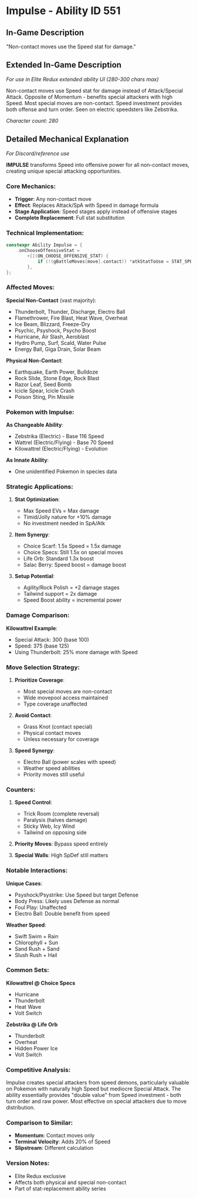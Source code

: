 # Impulse - Ability ID 551

## In-Game Description
"Non-contact moves use the Speed stat for damage."

## Extended In-Game Description
*For use in Elite Redux extended ability UI (280-300 chars max)*

Non-contact moves use Speed stat for damage instead of Attack/Special Attack. Opposite of Momentum - benefits special attackers with high Speed. Most special moves are non-contact. Speed investment provides both offense and turn order. Seen on electric speedsters like Zebstrika.

*Character count: 280*

## Detailed Mechanical Explanation
*For Discord/reference use*

**IMPULSE** transforms Speed into offensive power for all non-contact moves, creating unique special attacking opportunities.

### Core Mechanics:
- **Trigger**: Any non-contact move
- **Effect**: Replaces Attack/SpA with Speed in damage formula  
- **Stage Application**: Speed stages apply instead of offensive stages
- **Complete Replacement**: Full stat substitution

### Technical Implementation:
```cpp
constexpr Ability Impulse = {
    .onChooseOffensiveStat =
        +[](ON_CHOOSE_OFFENSIVE_STAT) {
            if (!(gBattleMoves[move].contact)) *atkStatToUse = STAT_SPEED;
        },
};
```

### Affected Moves:

**Special Non-Contact** (vast majority):
- Thunderbolt, Thunder, Discharge, Electro Ball
- Flamethrower, Fire Blast, Heat Wave, Overheat
- Ice Beam, Blizzard, Freeze-Dry
- Psychic, Psyshock, Psycho Boost
- Hurricane, Air Slash, Aeroblast
- Hydro Pump, Surf, Scald, Water Pulse
- Energy Ball, Giga Drain, Solar Beam

**Physical Non-Contact**:
- Earthquake, Earth Power, Bulldoze
- Rock Slide, Stone Edge, Rock Blast
- Razor Leaf, Seed Bomb
- Icicle Spear, Icicle Crash
- Poison Sting, Pin Missile

### Pokemon with Impulse:

**As Changeable Ability**:
- Zebstrika (Electric) - Base 116 Speed
- Wattrel (Electric/Flying) - Base 70 Speed
- Kilowattrel (Electric/Flying) - Evolution

**As Innate Ability**:
- One unidentified Pokemon in species data

### Strategic Applications:

1. **Stat Optimization**:
   - Max Speed EVs = Max damage
   - Timid/Jolly nature for +10% damage
   - No investment needed in SpA/Atk

2. **Item Synergy**:
   - Choice Scarf: 1.5x Speed = 1.5x damage
   - Choice Specs: Still 1.5x on special moves
   - Life Orb: Standard 1.3x boost
   - Salac Berry: Speed boost = damage boost

3. **Setup Potential**:
   - Agility/Rock Polish = +2 damage stages
   - Tailwind support = 2x damage
   - Speed Boost ability = incremental power

### Damage Comparison:

**Kilowattrel Example**:
- Special Attack: 300 (base 100)
- Speed: 375 (base 125)
- Using Thunderbolt: 25% more damage with Speed

### Move Selection Strategy:

1. **Prioritize Coverage**:
   - Most special moves are non-contact
   - Wide movepool access maintained
   - Type coverage unaffected

2. **Avoid Contact**:
   - Grass Knot (contact special)
   - Physical contact moves
   - Unless necessary for coverage

3. **Speed Synergy**:
   - Electro Ball (power scales with speed)
   - Weather speed abilities
   - Priority moves still useful

### Counters:

1. **Speed Control**:
   - Trick Room (complete reversal)
   - Paralysis (halves damage)
   - Sticky Web, Icy Wind
   - Tailwind on opposing side

2. **Priority Moves**: Bypass speed entirely

3. **Special Walls**: High SpDef still matters

### Notable Interactions:

**Unique Cases**:
- Psyshock/Psystrike: Use Speed but target Defense
- Body Press: Likely uses Defense as normal
- Foul Play: Unaffected
- Electro Ball: Double benefit from speed

**Weather Speed**:
- Swift Swim + Rain
- Chlorophyll + Sun  
- Sand Rush + Sand
- Slush Rush + Hail

### Common Sets:

**Kilowattrel @ Choice Specs**
- Hurricane
- Thunderbolt
- Heat Wave
- Volt Switch

**Zebstrika @ Life Orb**
- Thunderbolt
- Overheat
- Hidden Power Ice
- Volt Switch

### Competitive Analysis:

Impulse creates special attackers from speed demons, particularly valuable on Pokemon with naturally high Speed but mediocre Special Attack. The ability essentially provides "double value" from Speed investment - both turn order and raw power. Most effective on special attackers due to move distribution.

### Comparison to Similar:
- **Momentum**: Contact moves only
- **Terminal Velocity**: Adds 20% of Speed
- **Slipstream**: Different calculation

### Version Notes:
- Elite Redux exclusive
- Affects both physical and special non-contact
- Part of stat-replacement ability series